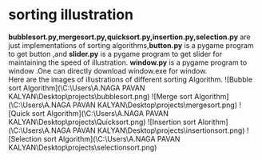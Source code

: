 # sorting illustration
**bubblesort.py,mergesort.py,quicksort.py,insertion.py,selection.py**  are just implementations of sorting algorithms,**button.py** is a pygame program to get button ,and **slider.py** is a pygame program to get slider for maintaining the speed of illustration.
**window.py** is a pygame program to window .One can directly download window.exe for window.<br>
Here are the images of illustrations of different sorting Algorithm.
![Bubble sort Algorithm](\C:\Users\A.NAGA PAVAN KALYAN\Desktop\projects\bubblesort.png)
![Merge sort Algorithm](\C:\Users\A.NAGA PAVAN KALYAN\Desktop\projects\mergesort.png)
![Quick sort Algorithm](\C:\Users\A.NAGA PAVAN KALYAN\Desktop\projects\Quicksort.png)
![Insertion sort Alorithm](\C:\Users\A.NAGA PAVAN KALYAN\Desktop\projects\insertionsort.png)
![Selection sort Algorithm](\C:\Users\A.NAGA PAVAN KALYAN\Desktop\projects\selectionsort.png)
